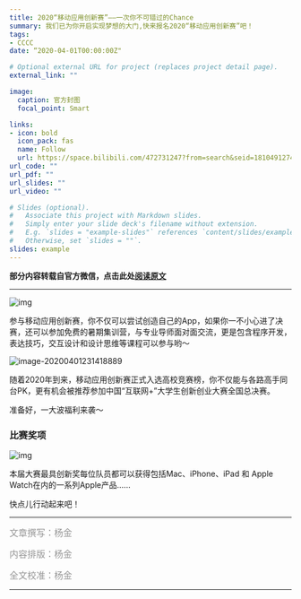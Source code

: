```yaml
---
title: 2020“移动应用创新赛”——一次你不可错过的Chance
summary: 我们已为你开启实现梦想的大门,快来报名2020“移动应用创新赛”吧！
tags:
- CCCC
date: “2020-04-01T00:00:00Z"

# Optional external URL for project (replaces project detail page).
external_link: ""

image:
  caption: 官方封图
  focal_point: Smart

links:
- icon: bold
  icon_pack: fas
  name: Follow
  url: https://space.bilibili.com/472731247?from=search&seid=18104912749018562379
url_code: ""
url_pdf: ""
url_slides: ""
url_video: ""

# Slides (optional).
#   Associate this project with Markdown slides.
#   Simply enter your slide deck's filename without extension.
#   E.g. `slides = "example-slides"` references `content/slides/example-slides.md`.
#   Otherwise, set `slides = ""`.
slides: example
---
```


**部分内容转载自官方微信，点击此处[阅读原文](https://mp.weixin.qq.com/s/J3pBEOqsP2EDNbY5Fq_QeQ)**

---

![img](https://tva1.sinaimg.cn/large/00831rSTgy1gdeo42w3blj30tj0ggabe.jpg)

参与移动应用创新赛，你不仅可以尝试创造自己的App，如果你一不小心进了决赛，还可以参加免费的暑期集训营，与专业导师面对面交流，更是包含程序开发，表达技巧，交互设计和设计思维等课程可以参与哟～

![image-20200401231418889](https://tva1.sinaimg.cn/large/00831rSTgy1gdeo9h0cb3j30z40oahdt.jpg)

随着2020年到来，移动应用创新赛正式入选高校竞赛榜，你不仅能与各路高手同台PK，更有机会被推荐参加中国“互联网+”大学生创新创业大赛全国总决赛。

准备好，一大波福利来袭～

### 比赛奖项

![img](https://tva1.sinaimg.cn/large/00831rSTgy1gdeocvekxwj30fw09fdgn.jpg)

本届大赛最具创新奖每位队员都可以获得包括Mac、iPhone、iPad 和 Apple Watch在内的一系列Apple产品......

快点儿行动起来吧！

---
<span style="color:#949494;font-size:16px">文章撰写：杨金</span>

<span style="color:#949494;font-size:16px">内容排版：杨金</span>

<span style="color:#949494;font-size:16px">全文校准：杨金</span>

---

